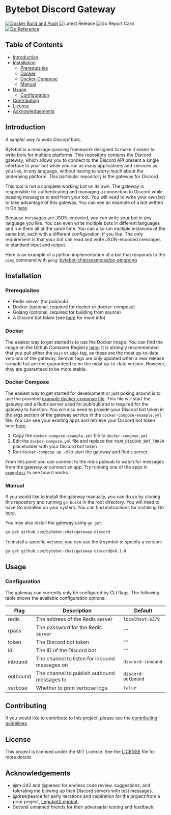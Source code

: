 # Bytebot Discord Gateway

[![Docker Build and Push](https://github.com/bytebot-chat/gateway-discord/actions/workflows/docker_build.yaml/badge.svg?branch=0.0.1)](https://github.com/bytebot-chat/gateway-discord/actions/workflows/docker_build.yaml)
![Latest Release](https://img.shields.io/github/v/release/bytebot-chat/gateway-discord?sort=semver)
![Go Report Card](https://goreportcard.com/badge/github.com/bytebot-chat/gateway-discord)
[![Go Reference](https://pkg.go.dev/badge/github.com/bytebot-chat/gateway-discord.svg)](https://pkg.go.dev/github.com/bytebot-chat/gateway-discord)

## Table of Contents
- [Introduction](#introduction)
- [Installation](#installation)
    - [Prerequisites](#prerequisites)
    - [Docker](#docker)
    - [Docker-Compose](#docker-compose)
    - [Manual](#manual)
- [Usage](#usage)
    - [Configuration](#configuration)
- [Contributing](#contributing)
- [License](#license)
- [Acknowledgements](#acknowledgements)

## Introduction

_A simpler way to write Discord bots._

Bytebot is a message-passing framework designed to make it easier to write bots for multiple platforms. This repository contains the Discord gateway, which allows you to connect to the Discord API present a single interface to your bot while you run as many applications and services as you like, in any language, without having to worry much about the underlying platform. This particular repository is the gateway for Discord.

This tool is not a complete working bot on its own. The gateway is responsible for authenticating and managing a connection to Discord while passing messages to and from your bot. You will need to write your own bot to take advantage of this gateway. You can see an example of a bot written in Go [here](examples/pingpong/main.go).

Because messages are JSON-encoded, you can write your bot in any language you like. You can even write multiple bots in different languages and run them all at the same time. You can also run multiple instances of the same bot, each with a different configuration, if you like. The only requirement is that your bot can read and write JSON-encoded messages to standard input and output.

Here is an example of a python implementation of a bot that responds to the `ping` command with `pong`: [bytebot-chat/examples/py-pingpong](examples/py-pingpong/pingpong.py)
## Installation

### Prerequisites
- Redis server (for pub/sub)
- Docker (optional, required for docker or docker-compose)
- Golang (optional, required for building from source)
- A Discord bot token (see [here](https://discord.com/developers/docs/intro) for more info)

### Docker

The easiest way to get started is to use the Docker image. You can find the image on the Github Container Registry [here](https://github.com/bytebot-chat/gateway-discord/pkgs/container/gateway-discord). It is strongly recommended that you pull either the `main` or `edge` tag, as these are the most up-to-date versions of the gateway. Semver tags are only updated when a new release is made but are not guaranteed to be the most up-to-date version. However, they are guaranteed to be more stable.

### Docker Compose

The easiest way to get started for development or just poking around is to use the provided [example docker-compose file](docker-compose-example.yaml). This file will start the gateway and a Redis server used for pub/sub and is required for the gateway to function. You will also need to provide your Discord bot token in the args section of the gateway service in the `docker-compose-example.yml` file. You can see your existing apps and retrieve your Discord bot token here [here](https://discord.com/developers/applications).

1. Copy the `docker-compose-example.yml` file to `docker-compose.yml`
2. Edit the `docker-compose.yml` file and replace the `YOUR_DISCORD_BOT_TOKEN` placeholder with your Discord bot token
3. Run `docker-compose up -d` to start the gateway and Redis server.

From this point you can connect to the redis pubsub to watch for messages from the gateway or connect an app. Try running one of the apps in [`examples/`](examples/) to see how it works.

### Manual

If you would like to install the gateway manually, you can do so by cloning this repository and running `go build` in the root directory. You will need to have Go installed on your system. You can find instructions for installing Go [here](https://golang.org/doc/install). 

You may also install the gateway using `go get`:

```bash
go get github.com/bytebot-chat/gateway-discord
```

To install a specific version, you can use the `@` symbol to specify a version:

```bash
go get github.com/bytebot-chat/gateway-discord@v0.1.0
```

## Usage

### Configuration

The gateway can currently only be configured by CLI flags. The following table shows the available configuration options:

| Flag | Description | Default |
| --- | --- | --- |
| redis | The address of the Redis server | `localhost:6379` |
| rpass | The password for the Redis server | `""` |
| token | The Discord bot token | `""` |
| id | The ID of the Discord bot | `""` |
| inbound | The channel to listen for inbound messages on | `discord-inbound` |
| outbound | The channel to publish outbound messages to | `discord-outbound` |
| verbose | Whether to print verbose logs | `false` |

## Contributing

If you would like to contribute to this project, please see the [contributing guidelines](CONTRIBUTING.md).

## License

This project is licensed under the MIT License. See the [LICENSE](LICENSE) file for more details.

## Acknowledgements

- @m-242 and @parsec for endless code review, suggestions, and tolerating me blowing up their Discord servers with test messages.
- @drewpearce for early iterations and inspiration for the project from a prior project, [Legobot/Legobot](https://github.com/Legobot/).
- Several unnamed friends for their adversarial testing and feedback.
